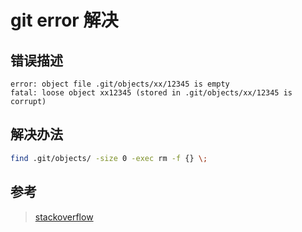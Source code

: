 # git error 解决

## 错误描述

```text
error: object file .git/objects/xx/12345 is empty
fatal: loose object xx12345 (stored in .git/objects/xx/12345 is corrupt)
```

## 解决办法

```sh
find .git/objects/ -size 0 -exec rm -f {} \;
```

## 参考

> [stackoverflow](https://stackoverflow.com/questions/4254389/git-corrupt-loose-object)

